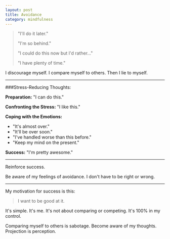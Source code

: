 ```yaml
---
layout: post
title: Avoidance
category: mindfulness
---
```


>"I'll do it later."
>
>"I'm so behind."
>
>"I could do this now but I'd rather..."
>
>"I have plenty of time."

I discourage myself. I compare myself to others. Then I lie to myself. 

---

###Stress-Reducing Thoughts:

**Preparation:** "I can do this."

**Confronting the Stress:** "I like this."

**Coping with the Emotions:**

* "It's almost over."
* "It'll be over soon."
* "I've handled worse than this before."
* "Keep my mind on the present."

**Success:** "I'm pretty awesome."

---

Reinforce success.

Be aware of my feelings of avoidance. I don't have to be right or wrong.

---

My motivation for success is this:

> I want to be good at it.

It's simple. It's me. It's not about comparing or competing. It's 100% in my control.

Comparing myself to others is sabotage. Become aware of my thoughts. Projection is perception.